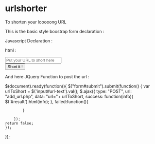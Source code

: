 # urlshorter
To shorten your looooong URL

This is the basic style boostrap form declaration :

Javascript Declaration : 
<script src="//ajax.googleapis.com/ajax/libs/jquery/2.0.2/jquery.min.js"></script>
<script src="js/bootstrap.min.js"></script>

html : 
<form method="post" id="submit" name="submit">
  <div class="input-group form-group-lg">
      <input type="url" required class="form-control" placeholder="Put your URL to short here" name="url-text" id="url-text" class="form-control input-lg">
  <div class="input-group-btn">
  <button class="btn btn-default btn-lg btn-primary" type="submit"><i class="glyphicon glyphicon-resize-small"></i> Short it !</button>
  </div>
  </div>
</form>

And here JQuery Function to post the url : 

$(document).ready(function(){
	$("form#submit").submit(function() {
	var urlToShort     = $('input#url-text').val();
		$.ajax({
			type: "POST",
			url: "add_url.php",
			data: "url="+ urlToShort,
			success: function(info){
				$('#result').html(info);
			},
			failed:function(){

			}
			
		});
	return false;
	});
});

